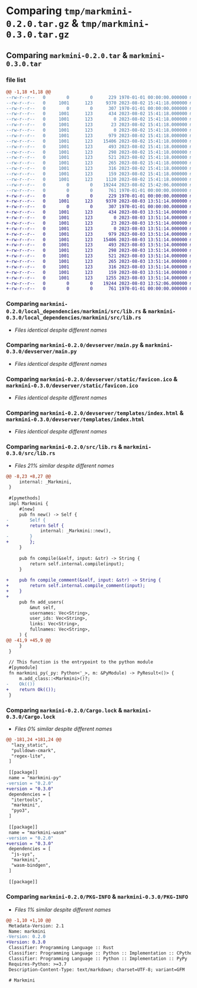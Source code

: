 # Comparing `tmp/markmini-0.2.0.tar.gz` & `tmp/markmini-0.3.0.tar.gz`

## Comparing `markmini-0.2.0.tar` & `markmini-0.3.0.tar`

### file list

```diff
@@ -1,18 +1,18 @@
--rw-r--r--   0        0        0      229 1970-01-01 00:00:00.000000 markmini-0.2.0/local_dependencies/markmini/Cargo.toml
--rw-r--r--   0     1001      123     9370 2023-08-02 15:41:18.000000 markmini-0.2.0/local_dependencies/markmini/src/lib.rs
--rw-r--r--   0        0        0      307 1970-01-01 00:00:00.000000 markmini-0.2.0/Cargo.toml
--rw-r--r--   0     1001      123      434 2023-08-02 15:41:18.000000 markmini-0.2.0/README.md
--rw-r--r--   0     1001      123        0 2023-08-02 15:41:18.000000 markmini-0.2.0/__init__.py
--rw-r--r--   0     1001      123       23 2023-08-02 15:41:18.000000 markmini-0.2.0/devreq.txt
--rw-r--r--   0     1001      123        0 2023-08-02 15:41:18.000000 markmini-0.2.0/devserver/__init__.py
--rw-r--r--   0     1001      123      979 2023-08-02 15:41:18.000000 markmini-0.2.0/devserver/main.py
--rw-r--r--   0     1001      123    15406 2023-08-02 15:41:18.000000 markmini-0.2.0/devserver/static/favicon.ico
--rw-r--r--   0     1001      123      493 2023-08-02 15:41:18.000000 markmini-0.2.0/devserver/static/main.js
--rw-r--r--   0     1001      123      298 2023-08-02 15:41:18.000000 markmini-0.2.0/devserver/static/styles.css
--rw-r--r--   0     1001      123      521 2023-08-02 15:41:18.000000 markmini-0.2.0/devserver/templates/index.html
--rw-r--r--   0     1001      123      265 2023-08-02 15:41:18.000000 markmini-0.2.0/markmini.pyi
--rw-r--r--   0     1001      123      316 2023-08-02 15:41:18.000000 markmini-0.2.0/pyproject.toml
--rw-r--r--   0     1001      123      159 2023-08-02 15:41:18.000000 markmini-0.2.0/rundev.py
--rw-r--r--   0     1001      123     1120 2023-08-02 15:41:18.000000 markmini-0.2.0/src/lib.rs
--rw-r--r--   0        0        0    19244 2023-08-02 15:42:06.000000 markmini-0.2.0/Cargo.lock
--rw-r--r--   0        0        0      761 1970-01-01 00:00:00.000000 markmini-0.2.0/PKG-INFO
+-rw-r--r--   0        0        0      229 1970-01-01 00:00:00.000000 markmini-0.3.0/local_dependencies/markmini/Cargo.toml
+-rw-r--r--   0     1001      123     9370 2023-08-03 13:51:14.000000 markmini-0.3.0/local_dependencies/markmini/src/lib.rs
+-rw-r--r--   0        0        0      307 1970-01-01 00:00:00.000000 markmini-0.3.0/Cargo.toml
+-rw-r--r--   0     1001      123      434 2023-08-03 13:51:14.000000 markmini-0.3.0/README.md
+-rw-r--r--   0     1001      123        0 2023-08-03 13:51:14.000000 markmini-0.3.0/__init__.py
+-rw-r--r--   0     1001      123       23 2023-08-03 13:51:14.000000 markmini-0.3.0/devreq.txt
+-rw-r--r--   0     1001      123        0 2023-08-03 13:51:14.000000 markmini-0.3.0/devserver/__init__.py
+-rw-r--r--   0     1001      123      979 2023-08-03 13:51:14.000000 markmini-0.3.0/devserver/main.py
+-rw-r--r--   0     1001      123    15406 2023-08-03 13:51:14.000000 markmini-0.3.0/devserver/static/favicon.ico
+-rw-r--r--   0     1001      123      493 2023-08-03 13:51:14.000000 markmini-0.3.0/devserver/static/main.js
+-rw-r--r--   0     1001      123      298 2023-08-03 13:51:14.000000 markmini-0.3.0/devserver/static/styles.css
+-rw-r--r--   0     1001      123      521 2023-08-03 13:51:14.000000 markmini-0.3.0/devserver/templates/index.html
+-rw-r--r--   0     1001      123      265 2023-08-03 13:51:14.000000 markmini-0.3.0/markmini.pyi
+-rw-r--r--   0     1001      123      316 2023-08-03 13:51:14.000000 markmini-0.3.0/pyproject.toml
+-rw-r--r--   0     1001      123      159 2023-08-03 13:51:14.000000 markmini-0.3.0/rundev.py
+-rw-r--r--   0     1001      123     1255 2023-08-03 13:51:14.000000 markmini-0.3.0/src/lib.rs
+-rw-r--r--   0        0        0    19244 2023-08-03 13:52:06.000000 markmini-0.3.0/Cargo.lock
+-rw-r--r--   0        0        0      761 1970-01-01 00:00:00.000000 markmini-0.3.0/PKG-INFO
```

### Comparing `markmini-0.2.0/local_dependencies/markmini/src/lib.rs` & `markmini-0.3.0/local_dependencies/markmini/src/lib.rs`

 * *Files identical despite different names*

### Comparing `markmini-0.2.0/devserver/main.py` & `markmini-0.3.0/devserver/main.py`

 * *Files identical despite different names*

### Comparing `markmini-0.2.0/devserver/static/favicon.ico` & `markmini-0.3.0/devserver/static/favicon.ico`

 * *Files identical despite different names*

### Comparing `markmini-0.2.0/devserver/templates/index.html` & `markmini-0.3.0/devserver/templates/index.html`

 * *Files identical despite different names*

### Comparing `markmini-0.2.0/src/lib.rs` & `markmini-0.3.0/src/lib.rs`

 * *Files 21% similar despite different names*

```diff
@@ -8,23 +8,27 @@
     internal: _Markmini,
 }
 
 #[pymethods]
 impl Markmini {
     #[new]
     pub fn new() -> Self {
-        Self {
+        return Self {
             internal: _Markmini::new(),
-        }
+        };
     }
 
     pub fn compile(&self, input: &str) -> String {
         return self.internal.compile(input);
     }
 
+    pub fn compile_comment(&self, input: &str) -> String {
+        return self.internal.compile_comment(input);
+    }
+
     pub fn add_users(
         &mut self,
         usernames: Vec<String>,
         user_ids: Vec<String>,
         links: Vec<String>,
         fullnames: Vec<String>,
     ) {
@@ -41,9 +45,9 @@
     }
 }
 
 // This function is the entrypoint to the python module
 #[pymodule]
 fn markmini_py(_py: Python<'_>, m: &PyModule) -> PyResult<()> {
     m.add_class::<Markmini>()?;
-    Ok(())
+    return Ok(());
 }
```

### Comparing `markmini-0.2.0/Cargo.lock` & `markmini-0.3.0/Cargo.lock`

 * *Files 0% similar despite different names*

```diff
@@ -181,24 +181,24 @@
  "lazy_static",
  "pulldown-cmark",
  "regex-lite",
 ]
 
 [[package]]
 name = "markmini-py"
-version = "0.2.0"
+version = "0.3.0"
 dependencies = [
  "itertools",
  "markmini",
  "pyo3",
 ]
 
 [[package]]
 name = "markmini-wasm"
-version = "0.2.0"
+version = "0.3.0"
 dependencies = [
  "js-sys",
  "markmini",
  "wasm-bindgen",
 ]
 
 [[package]]
```

### Comparing `markmini-0.2.0/PKG-INFO` & `markmini-0.3.0/PKG-INFO`

 * *Files 1% similar despite different names*

```diff
@@ -1,10 +1,10 @@
 Metadata-Version: 2.1
 Name: markmini
-Version: 0.2.0
+Version: 0.3.0
 Classifier: Programming Language :: Rust
 Classifier: Programming Language :: Python :: Implementation :: CPython
 Classifier: Programming Language :: Python :: Implementation :: PyPy
 Requires-Python: >=3.7
 Description-Content-Type: text/markdown; charset=UTF-8; variant=GFM
 
 # Markmini
```

